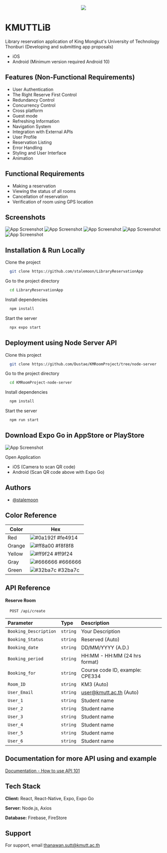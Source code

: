 <div align="center">
<img src="https://cdn.discordapp.com/attachments/881006618911858728/1171510399594659880/Asset_2_1.png?ex=655cf114&is=654a7c14&hm=06600ce82f7fe5691db1d6a124af10b820e37c5804280749bd1d003923e2ae80&" />
</div>

# KMUTTLiB

Library reservation application of King Mongkut's University of Technology Thonburi (Developing and submitting app proposals)
- iOS
- Android (Minimum version required Android 10)


## Features (Non-Functional Requirements)

- User Authentication
- The Right Reserve First Control
- Redundancy Control
- Concurrency Control
- Cross platform
- Guest mode
- Refreshing Information
- Navigation System
- Integration with External APIs
- User Profile
- Reservation Listing
- Error Handling
- Styling and User Interface
- Animation

## Functional Requirements

- Making a reservation
- Viewing the status of all rooms
- Cancellation of reservation
- Verification of room using GPS location


## Screenshots

![App Screenshot](https://cdn.discordapp.com/attachments/881006618911858728/1171509283179995247/iphone15pro.png?ex=655cf00a&is=654a7b0a&hm=36c1cc1c315111b6de6bae8eaf3ccfea7bb7c47e06bcd9aa7552a63f361b09d5&)
![App Screenshot](https://cdn.discordapp.com/attachments/881006618911858728/1171509283704287322/iphone15pro-1.png?ex=655cf00a&is=654a7b0a&hm=28ae65892531b0f3baa2ebf51aa11b8b0cdf3e0cc7f2413828c74e3b249e4088&)
![App Screenshot](https://cdn.discordapp.com/attachments/881006618911858728/1171509284408934400/iphone15pro-2.png?ex=655cf00a&is=654a7b0a&hm=b59d8cdda238c61de57c0864595a9004aed0a789348aa7d852109a3492e8a488&)
![App Screenshot](https://cdn.discordapp.com/attachments/881006618911858728/1171509285042266292/iphone15pro-3.png?ex=655cf00b&is=654a7b0b&hm=e624034418ef98e95b197cf96c12a784ce9c0784551346d3cd9151d188362b79&)
![App Screenshot](https://cdn.discordapp.com/attachments/881006618911858728/1171509286006951947/iphone15pro-4.png?ex=655cf00b&is=654a7b0b&hm=fab2a5763504dc97ab83bee75ef0b405584ee8a2d476cc5975cd975a967be489&)



## Installation & Run Locally

Clone the project

```bash
  git clone https://github.com/stalemoon/LibraryReservationApp
```

Go to the project directory

```bash
  cd LibraryReservationApp
```

Install dependencies

```bash
  npm install
```

Start the server

```bash
  npx expo start
```




## Deployment using Node Server API


Clone this project

```bash
  git clone https://github.com/Dustae/KMRoomProject/tree/node-server
```

Go to the project directory

```bash
  cd KMRoomProject-node-server
```

Install dependencies

```bash
  npm install
```

Start the server

```bash
  npm run start
```

## Download Expo Go in AppStore or PlayStore

![App Screenshot](https://cdn.discordapp.com/attachments/881006618911858728/1171501244439855155/IMG_1523.png?ex=655ce88e&is=654a738e&hm=c35c469f484644aba61a572ced4b7bb3aa2cc6a03fff3a481bcaab8fdea22171&)

Open Application
- iOS (Camera to scan QR code)
- Android (Scan QR code above with Expo Go)
## Authors

- [@stalemoon](https://github.com/stalemoon)

## Color Reference

| Color             | Hex                                                                |
| ----------------- | ------------------------------------------------------------------ |
| Red | ![#0a192f](https://via.placeholder.com/10/fe4914?text=+) #fe4914 |
| Orange | ![#ff8a00](https://via.placeholder.com/10/ff8a00?text=+) #f8f8f8 |
| Yellow | ![#ff9f24](https://via.placeholder.com/10/ff9f24?text=+) #ff9f24 |
| Gray | ![#666666](https://via.placeholder.com/10/666666?text=+) #666666 |
| Green | ![#32ba7c](https://via.placeholder.com/10/32ba7c?text=+) #32ba7c |


## API Reference 

#### Reserve Room

```http
  POST /api/create
```

| Parameter | Type     | Description                |
| :-------- | :------- | :------------------------- |
| `Booking_Description` | `string` | Your Description |
| `Booking_Status` | `string` | Reserved (Auto) |
| `Booking_date` | `string` | DD/MM/YYYY (A.D.)|
| `Booking_period` | `string` | HH:MM - HH:MM (24 hrs format)|
| `Booking_for` | `string` | Course code ID, example: CPE334 |
| `Room_ID` | `string` | KM3 (Auto) |
| `User_Email` | `string` | user@kmutt.ac.th (Auto) |
| `User_1` | `string` | Student name |
| `User_2` | `string` | Student name |
| `User_3` | `string` | Student name |
| `User_4` | `string` | Student name |
| `User_5` | `string` | Student name |
| `User_6` | `string` | Student name |




## Documentation for more API using and example

[Documentation - How to use API 101](https://docs.google.com/document/d/1dC5JWV9HT-HIpCAzfBsqHsgxLx_gNk3i8VClYncfTZA/)


## Tech Stack

**Client:** React, React-Native, Expo, Expo Go

**Server:** Node.js, Axios

**Database:** Firebase, FireStore


## Support

For support, email thanawan.sutt@kmutt.ac.th

